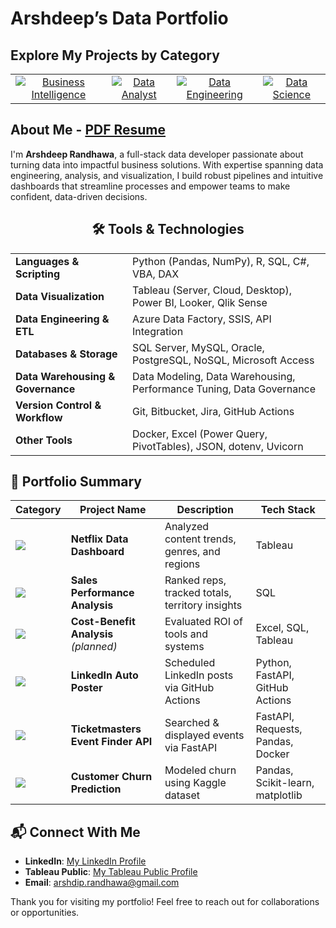 # Arshdeep’s Data Portfolio

## Explore My Projects by Category</h2>

<table align="center">
  <tr>
    <td align="center">
      <a href="#business-intelligence">
        <img src="https://img.shields.io/badge/-Business_Intelligence-blue?style=for-the-badge&logo=tableau&scale=4" alt="Business Intelligence">
      </a>
    </td>
    <td align="center">
      <a href="#data-analyst-projects">
        <img src="https://img.shields.io/badge/-Data_Analyst-green?style=for-the-badge&logo=sqlite&scale=4" alt="Data Analyst">
      </a>
    </td>
    <td align="center">
      <a href="#data-engineering">
        <img src="https://img.shields.io/badge/-Data_Engineering-orange?style=for-the-badge&logo=docker&scale=4" alt="Data Engineering">
      </a>
    </td>
    <td align="center">
      <a href="#data-science">
        <img src="https://img.shields.io/badge/-Data_Science-purple?style=for-the-badge&logo=scikit-learn&scale=4" alt="Data Science">
      </a>
    </td>
  </tr>
</table>

## About Me - [PDF Resume](https://github.com/arshrandhawa/portfolio/blob/main/Arshdeep_Randhawa_Resume.pdf)

I'm **Arshdeep Randhawa**, a full-stack data developer passionate about turning data into impactful business solutions. With expertise spanning data engineering, analysis, and visualization, I build robust pipelines and intuitive dashboards that streamline processes and empower teams to make confident, data-driven decisions.

<h2 align="center">🛠️ Tools & Technologies</h2>

<table align="center" width="100%">
  <tr>
    <td><strong>Languages & Scripting</strong></td>
    <td>Python (Pandas, NumPy), R, SQL, C#, VBA, DAX</td>
  </tr>
  <tr>
    <td><strong>Data Visualization</strong></td>
    <td>Tableau (Server, Cloud, Desktop), Power BI, Looker, Qlik Sense</td>
  </tr>
  <tr>
    <td><strong>Data Engineering & ETL</strong></td>
    <td>Azure Data Factory, SSIS, API Integration</td>
  </tr>
  <tr>
    <td><strong>Databases & Storage</strong></td>
    <td>SQL Server, MySQL, Oracle, PostgreSQL, NoSQL, Microsoft Access</td>
  </tr>
  <tr>
    <td><strong>Data Warehousing & Governance</strong></td>
    <td>Data Modeling, Data Warehousing, Performance Tuning, Data Governance</td>
  </tr>
  <tr>
    <td><strong>Version Control & Workflow</strong></td>
    <td>Git, Bitbucket, Jira, GitHub Actions</td>
  </tr>
  <tr>
    <td><strong>Other Tools</strong></td>
    <td>Docker, Excel (Power Query, PivotTables), JSON, dotenv, Uvicorn</td>
  </tr>
</table>

## 📂 Portfolio Summary

| Category | Project Name | Description | Tech Stack |
|----------|--------------|-------------|------------|
| <a href="#business-intelligence"><img src="https://img.shields.io/badge/-Business_Intelligence-blue?style=flat-square&logo=tableau" /></a> | **Netflix Data Dashboard** | Analyzed content trends, genres, and regions | Tableau |
| <a href="#data-analyst-projects"><img src="https://img.shields.io/badge/-Data_Analyst-green?style=flat-square&logo=sqlite" /></a> | **Sales Performance Analysis** | Ranked reps, tracked totals, territory insights | SQL |
| <a href="#data-analyst-projects"><img src="https://img.shields.io/badge/-Data_Analyst-green?style=flat-square&logo=sqlite" /></a> | **Cost-Benefit Analysis** *(planned)* | Evaluated ROI of tools and systems | Excel, SQL, Tableau |
| <a href="#data-engineering"><img src="https://img.shields.io/badge/-Data_Engineering-orange?style=flat-square&logo=docker" /></a> | **LinkedIn Auto Poster** | Scheduled LinkedIn posts via GitHub Actions | Python, FastAPI, GitHub Actions |
| <a href="#data-engineering"><img src="https://img.shields.io/badge/-Data_Engineering-orange?style=flat-square&logo=docker" /></a> | **Ticketmasters Event Finder API** | Searched & displayed events via FastAPI | FastAPI, Requests, Pandas, Docker |
| <a href="#data-science"><img src="https://img.shields.io/badge/-Data_Science-purple?style=flat-square&logo=scikit-learn" /></a> | **Customer Churn Prediction** | Modeled churn using Kaggle dataset | Pandas, Scikit-learn, matplotlib |

## 📬 Connect With Me

- **LinkedIn**: [My LinkedIn Profile](https://www.linkedin.com/in/arshrandhawa11/)
- **Tableau Public**: [My Tableau Public Profile](https://public.tableau.com/app/profile/arshdeep.randhawa6351/vizzes)
- **Email**: [arshdip.randhawa@gmail.com](mailto:arshdip.randhawa@gmail.com)

Thank you for visiting my portfolio! Feel free to reach out for collaborations or opportunities.

